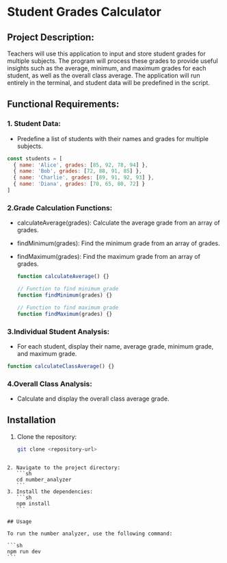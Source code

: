 # Student Grades Calculator

## Project Description:

Teachers will use this application to input and store student grades for multiple subjects.
The program will process these grades to provide useful insights such as the average, minimum, and maximum grades for each student, as well as the overall class average.
The application will run entirely in the terminal, and student data will be predefined in the script.

## Functional Requirements:

### 1. Student Data:

- Predefine a list of students with their names and grades for multiple subjects.

```javascript
const students = [
  { name: 'Alice', grades: [85, 92, 78, 94] },
  { name: 'Bob', grades: [72, 88, 91, 85] },
  { name: 'Charlie', grades: [89, 91, 92, 93] },
  { name: 'Diana', grades: [70, 65, 80, 72] }
]
```

### 2.Grade Calculation Functions:

- calculateAverage(grades): Calculate the average grade from an array of grades.
- findMinimum(grades): Find the minimum grade from an array of grades.
- findMaximum(grades): Find the maximum grade from an array of grades.

  ```javascript
  function calculateAverage() {}

  // Function to find minimum grade
  function findMinimum(grades) {}

  // Function to find maximum grade
  function findMaximum(grades) {}
  ```

### 3.Individual Student Analysis:

- For each student, display their name, average grade, minimum grade, and maximum grade.

```javascript
function calculateClassAverage() {}
```

### 4.Overall Class Analysis:

- Calculate and display the overall class average grade.

## Installation

1. Clone the repository:
   ```sh
   git clone <repository-url>
   ```

````

2. Navigate to the project directory:
   ```sh
   cd number_analyzer
   ```
3. Install the dependencies:
   ```sh
   npm install
   ```

## Usage

To run the number analyzer, use the following command:

```sh
npm run dev
```
````
